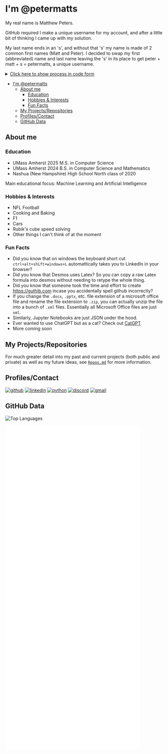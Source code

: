 # I'm @petermatts

My real name is Matthew Peters.

GitHub required I make a unique username for my account, and after a little bit of thinking I came up with my solution.

My last name ends in an 's', and without that 's' my name is made of 2 common first names (Matt and Peter). I decided to swap my first (abbreviated) name and last name leaving the 's' in its place to get peter + matt + s = petermatts, a unique username.

<details>

<summary markdown="span">
    <u>Click here to show process in code form</u>
</summary>

```Java
public static String username() {
    String myName = "Matthew Peters"; //my name
    myName = myName.toLowerCase(); //make lowercase

    //split into an array (first name at index 0, second name at index 1)
    String[] names = myName.split(" "); 

    //create var for first name, using substring to abreviate to an alternative form
    String firstname_short = names[0].substring(0, 4); //matt

    String lastname = names[1]; //create var for last name (peters)
    String s = "";

    //if lastname ends in "s": s="s" and trim off last 's' from lastname
    if(lastname.endsWith("s")) {
        s = "s";
        lastname = lastname.substring(0, lastname.length()-1); //peter
    }

    // my_github_username = "peter" + "matt" + "s"
    String my_github_username = lastname + firstname_short + s;
    return my_github_username; //petermatts
}
```

*example code for this process as a Java method*</details>

- [I'm @petermatts](#im-petermatts)
  - [About me](#about-me)
    - [Education](#education)
    - [Hobbies \& Interests](#hobbies--interests)
    - [Fun Facts](#fun-facts)
  - [My Projects/Repositories](#my-projectsrepositories)
  - [Profiles/Contact](#profilescontact)
  - [GitHub Data](#github-data)

## About me

### Education

- UMass Amherst 2025 M.S. in Computer Science
- UMass Amherst 2024 B.S. in Computer Science and Mathematics
- Nashua (New Hampshire) High School North class of 2020

Main educational focus: Machine Learning and Artificial Intelligence

### Hobbies & Interests

- NFL Football
- Cooking and Baking
- F1
- Cars
- Rubik's cube speed solving
- Other things I can't think of at the moment

### Fun Facts
- Did you know that on windows the keyboard short cut `ctrl+alt+shift+windows+L` automattically takes you to LinkedIn in your browser?
- Did you know that Desmos uses Latex? So you can copy a raw Latex formula into desmos without needing to retype the whole thing.
- Did you know that someone took the time and effort to create https://guthib.com incase you accidentally spell github incorrectly?
- If you change the `.docx`, `.pptx`, etc. file extension of a microsoft office file and rename the file extension to `.zip`, you can actually unzip the file into a bunch of `.xml` files. Essentially all Microsoft Office files are just `xml`.
- Similarly, Jupyter Notebooks are just JSON under the hood.
- Ever wanted to use ChatGPT but as a cat? Check out [CatGPT](https://catgpt.wvd.io/)
- More coming soon

## My Projects/Repositories

For much greater detail into my past and current projects (both public and private) as well as my future ideas, see [`Repos.md`](https://github.com/petermatts/petermatts/blob/main/Repos.md) for more information.


<!-- ## Languages, Tools, Skills, and More! -->
<!-- Cool site for logos https://worldvectorlogo.com/ -->
<!-- Icons from https://github.com/lelouchfr/skill-icons -->
<!-- ![My Languages](https://go-skill-icons.vercel.app/api/icons?i=py,js,ts,c,cpp,java,matlab,julia,latex,md,bash,powershell,html,css,postgres,r,go,yaml&titles=true&perline=9) -->

<!--
Below is a list of languages, tools, and skills I have used. Hover the icons to see the name if you are unfamiliar with the icon logo.

### Languages

[<img src="https://go-skill-icons.vercel.app/api/icons?i=py" alt="python" />](? "Python")
[<img src="https://go-skill-icons.vercel.app/api/icons?i=cpp" alt="c++" />](? "C++")
[<img src="https://go-skill-icons.vercel.app/api/icons?i=c" alt="c" />](? "C")
[<img src="https://go-skill-icons.vercel.app/api/icons?i=matlab" alt="matlab" />](? "Matlab")
[<img src="https://go-skill-icons.vercel.app/api/icons?i=js" alt="js" />](? "Javascript")
[<img src="https://go-skill-icons.vercel.app/api/icons?i=ts" alt="ts" />](? "Typescript")
[<img src="https://go-skill-icons.vercel.app/api/icons?i=java" alt="java" />](? "Java")
[<img src="https://go-skill-icons.vercel.app/api/icons?i=cuda" alt="cuda" />](? "CUDA")
[<img src="https://go-skill-icons.vercel.app/api/icons?i=latex" alt="latex" />](? "Latex")
[<img src="https://go-skill-icons.vercel.app/api/icons?i=julia" alt="julia" />](? "Julia")

[<img src="https://go-skill-icons.vercel.app/api/icons?i=yaml" alt="yaml" />](? "yaml")
[<img src="https://go-skill-icons.vercel.app/api/icons?i=html" alt="html" />](? "HTML")
[<img src="https://go-skill-icons.vercel.app/api/icons?i=css" alt="css" />](? "CSS")
[<img src="https://go-skill-icons.vercel.app/api/icons?i=go" alt="go" />](? "Go")
[<img src="https://go-skill-icons.vercel.app/api/icons?i=r" alt="r" />](? "R")
[<img src="https://go-skill-icons.vercel.app/api/icons?i=postgres" alt="postgressql" />](? "Postgres SQL")
[<img src="https://go-skill-icons.vercel.app/api/icons?i=bash" alt="bash" />](? "Bash")
[<img src="https://go-skill-icons.vercel.app/api/icons?i=powershell" alt="powershell" />](? "Powershell")
[<img src="https://go-skill-icons.vercel.app/api/icons?i=terminal" alt="terminal" />](? "Batch")
[<img src="https://go-skill-icons.vercel.app/api/icons?i=md" alt="markdown" />](? "Markdown")

More Languages/Libraries that did not have icons in the API I used to make this.

[<img src="https://encrypted-tbn0.gstatic.com/images?q=tbn:ANd9GcSYkbGAhmcYo1cCQtJvI94pA4_g_YW6EsVJ1OkIe8moeOCvD7rmAEMz05kVN6V1ZCa0dw&usqp=CAU" height="40px"/>](? "SWIG")
[<img src="https://technology.howard.edu/sites/technology.howard.edu/files/styles/large/public/mathematica-logo.png?itok=sZVilQp7" width="40px">](? "Mathmatica")
[<img src="https://avatars.githubusercontent.com/u/1300762?v=4" height="40px"/>](? "Doxygen")
[<img src="https://upload.wikimedia.org/wikipedia/commons/thumb/f/fe/Numba_logo.svg/512px-Numba_logo.svg.png" height="40px"/>](? "Numba")
[<img src="https://gymnasium.farama.org/_static/img/gymnasium_white.svg" height="40px"/>](? "Gymnasium")
[<img src="https://upload.wikimedia.org/wikipedia/en/thumb/4/48/GraphvizLogo.png/256px-GraphvizLogo.png" height="45px"/>](? "Graphviz")

### Libraries

[<img src="https://go-skill-icons.vercel.app/api/icons?i=pytorch" alt="pytorch" />](https://github.com/petermatts "PyTorch")
[<img src="https://go-skill-icons.vercel.app/api/icons?i=numpy" alt="numpy" />](? "Numpy")
[<img src="https://go-skill-icons.vercel.app/api/icons?i=matplotlib" alt="matplotlib" />](? "Matplotlib")
[<img src="https://go-skill-icons.vercel.app/api/icons?i=sklearn" alt="sklearn" />](? "Scikit-Learn")
[<img src="https://go-skill-icons.vercel.app/api/icons?i=scipy" alt="scipy" />](? "Scipy")
[<img src="https://go-skill-icons.vercel.app/api/icons?i=tensorflow" alt="tensorflow" />](? "Tensorflow")
[<img src="https://go-skill-icons.vercel.app/api/icons?i=regex" alt="regex" />](? "Regex")
[<img src="https://go-skill-icons.vercel.app/api/icons?i=huggingface" alt="huggingface" />](? "Hugging Face")
[<img src="https://go-skill-icons.vercel.app/api/icons?i=kaggle" alt="kaggle" />](? "Kaggle")


[<img src="https://go-skill-icons.vercel.app/api/icons?i=pandas" alt="pandas" />](? "pandas")
[<img src="https://go-skill-icons.vercel.app/api/icons?i=selenium" alt="selenium" />](? "Selenium")
[<img src="https://go-skill-icons.vercel.app/api/icons?i=nodejs" alt="nodejs" />](? "NodeJS")
[<img src="https://go-skill-icons.vercel.app/api/icons?i=firebase" alt="firebase" />](? "Firebase")
[<img src="https://go-skill-icons.vercel.app/api/icons?i=react" alt="react" />](? "React")
[<img src="https://go-skill-icons.vercel.app/api/icons?i=reactnative" alt="reactnative" />](? "React Native")
[<img src="https://go-skill-icons.vercel.app/api/icons?i=redux" alt="redux" />](? "Redux")
[<img src="https://go-skill-icons.vercel.app/api/icons?i=threejs" alt="threejs" />](? "ThreeJS")

### Tools

[<img src="https://go-skill-icons.vercel.app/api/icons?i=git" alt="git" />](? "Git")
[<img src="https://go-skill-icons.vercel.app/api/icons?i=github" alt="github" />](? "Github")
[<img src="https://go-skill-icons.vercel.app/api/icons?i=gitlab" alt="gitlab" />](? "Gitlab")
[<img src="https://go-skill-icons.vercel.app/api/icons?i=bitbucket" alt="bitbucket" />](? "Bitbucket")
[<img src="https://go-skill-icons.vercel.app/api/icons?i=githubactions" alt="githubactions" />](? "CI/CD")
[<img src="https://go-skill-icons.vercel.app/api/icons?i=jenkins" alt="jenkins" />](? "Jenkins")
[<img src="https://go-skill-icons.vercel.app/api/icons?i=cmake" alt="cmake" />](? "CMake")
[<img src="https://go-skill-icons.vercel.app/api/icons?i=jupyter" alt="jupyter" />](? "Jupyter Notebook")

[<img src="https://go-skill-icons.vercel.app/api/icons?i=jira" alt="jira" />](? "Jira")
[<img src="https://go-skill-icons.vercel.app/api/icons?i=vscode" alt="vscode" />](? "VSCode")
[<img src="https://go-skill-icons.vercel.app/api/icons?i=visualstudio" alt="visualstudio" />](? "Visual Studio")
[<img src="https://go-skill-icons.vercel.app/api/icons?i=atom" alt="atom" />](? "Atom")
[<img src="https://go-skill-icons.vercel.app/api/icons?i=desmos" alt="desmos" />](? "Desmos")
[<img src="https://go-skill-icons.vercel.app/api/icons?i=androidstudio" alt="andriodstudio" />](? "Android Studio")
[<img src="https://go-skill-icons.vercel.app/api/icons?i=xcode" alt="xcode" />](? "XCode")
[<img src="https://go-skill-icons.vercel.app/api/icons?i=docker" alt="docker" />](? "Docker")

### Other

[<img src="https://go-skill-icons.vercel.app/api/icons?i=chrome" alt="chrome" />](? "Google Workspace")
[<img src="https://go-skill-icons.vercel.app/api/icons?i=word" alt="word" />](? "Microsoft Word")
[<img src="https://go-skill-icons.vercel.app/api/icons?i=excel" alt="excel" />](? "Microsoft Excel")
[<img src="https://go-skill-icons.vercel.app/api/icons?i=powerpoint" alt="powerpoint" />](? "Microsoft Powerpoint")
[<img src="https://go-skill-icons.vercel.app/api/icons?i=teams" alt="teams" />](? "Microsoft Teams")
[<img src="https://go-skill-icons.vercel.app/api/icons?i=outlook" alt="outlook" />](? "Microsoft Outlook")

[<img src="https://go-skill-icons.vercel.app/api/icons?i=apple" alt="apple" />](? "MacOS")
[<img src="https://go-skill-icons.vercel.app/api/icons?i=linux" alt="linux" />](? "Linux")
[<img src="https://go-skill-icons.vercel.app/api/icons?i=windows" alt="windows" />](? "Windows")
[<img src="https://go-skill-icons.vercel.app/api/icons?i=wsl" alt="wsl" />](? "Windows Linux Subsystem")
[<img src="https://go-skill-icons.vercel.app/api/icons?i=virtualbox" alt="vbox" />](? "Virtual Box")
[<img src="https://go-skill-icons.vercel.app/api/icons?i=sharepoint" alt="sharepoint" />](? "Share Point")
-->

## Profiles/Contact

[<img src="https://go-skill-icons.vercel.app/api/icons?i=github" alt="github" />](? "petermatts")
[<img src="https://go-skill-icons.vercel.app/api/icons?i=linkedin" alt="linkedin" />](https://www.linkedin.com/in/matthew-s-peters/ "Matthew Peters")
[<img src="https://go-skill-icons.vercel.app/api/icons?i=instagram" alt="python" />](https://www.instagram.com/pete.matt/ "pete.matt")
[<img src="https://go-skill-icons.vercel.app/api/icons?i=discord" alt="discord" />](? "petermatts")
[<img src="https://go-skill-icons.vercel.app/api/icons?i=gmail" alt="gmail" />](? "mpeters0514@gmail.com")

## GitHub Data

<!-- Refer to https://github.com/marketplace/actions/metrics-embed for more metrics svg stuff -->

![Top Languages](https://github-readme-stats-petermatts.vercel.app/api/top-langs/?username=petermatts&layout=compact&langs_count=10&hide_border=true&theme=transparent&hide=Solidity,M,Makefile,Jupyter+Notebook,Tex,NetLogo)

![Metrics](Metrics/Metrics.svg)

